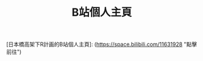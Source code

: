 ﻿---
title: B站個人主頁
tags: bilibili
---

[日本橋高架下R計画的B站個人主頁]: (https://space.bilibili.com/11631928 "點擊前往")